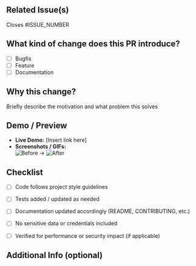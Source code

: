 ## Related Issue(s)

Closes #ISSUE_NUMBER  

## What kind of change does this PR introduce?

- [ ] Bugfix
- [ ] Feature
- [ ] Documentation

## Why this change?

Briefly describe the motivation and what problem this solves

## Demo / Preview

- **Live Demo:** [Insert link here]  
- **Screenshots / GIFs:**  
  ![Before](url) → ![After](url)  

## Checklist

- [ ] Code follows project style guidelines  
- [ ] Tests added / updated as needed  
- [ ] Documentation updated accordingly (README, CONTRIBUTING, etc.)  
- [ ] No sensitive data or credentials included  
- [ ] Verified for performance or security impact (if applicable)  


## Additional Info (optional)